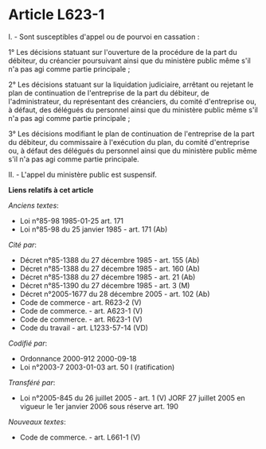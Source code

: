 # Article L623-1

I. - Sont susceptibles d'appel ou de pourvoi en cassation :

1° Les décisions statuant sur l'ouverture de la procédure de la part du débiteur, du créancier poursuivant ainsi que du
ministère public même s'il n'a pas agi comme partie principale ;

2° Les décisions statuant sur la liquidation judiciaire, arrêtant ou rejetant le plan de continuation de l'entreprise de la
part du débiteur, de l'administrateur, du représentant des créanciers, du comité d'entreprise ou, à défaut, des délégués du
personnel ainsi que du ministère public même s'il n'a pas agi comme partie principale ;

3° Les décisions modifiant le plan de continuation de l'entreprise de la part du débiteur, du commissaire à l'exécution du
plan, du comité d'entreprise ou, à défaut des délégués du personnel ainsi que du ministère public même s'il n'a pas agi comme
partie principale.

II. - L'appel du ministère public est suspensif.

**Liens relatifs à cet article**

_Anciens textes_:

  - Loi n°85-98 1985-01-25 art. 171
  - Loi n°85-98 du 25 janvier 1985 - art. 171 (Ab)

_Cité par_:

  - Décret n°85-1388 du 27 décembre 1985 - art. 155 (Ab)
  - Décret n°85-1388 du 27 décembre 1985 - art. 160 (Ab)
  - Décret n°85-1388 du 27 décembre 1985 - art. 21 (Ab)
  - Décret n°85-1390 du 27 décembre 1985 - art. 3 (M)
  - Décret n°2005-1677 du 28 décembre 2005 - art. 102 (Ab)
  - Code de commerce - art. R623-2 (V)
  - Code de commerce. - art. A623-1 (V)
  - Code de commerce. - art. R623-1 (V)
  - Code du travail - art. L1233-57-14 (VD)

_Codifié par_:

  - Ordonnance 2000-912 2000-09-18
  - Loi n°2003-7 2003-01-03 art. 50 I (ratification)

_Transféré par_:

  - Loi n°2005-845 du 26 juillet 2005 - art. 1 (V) JORF 27 juillet 2005 en vigueur le 1er janvier 2006 sous réserve art. 190

_Nouveaux textes_:

  - Code de commerce. - art. L661-1 (V)
